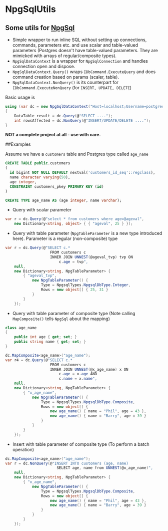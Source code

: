 # NpgSqlUtils

## Some utils for [NpgSql](http://www.npgsql.org/doc/index.html)

- Simple wrapper to run inline SQL without setting up connections, commands, parameters etc. and use scalar and table-valued parameters (Postgres doesn't have table-valued parameters. They are mimicked with arrays of regular/composite types). 
- `NpgSqlDataContext` is a wrapper for `NpgSqlConnection` and handles connection open and dispose. 
- `NpgSqlDataContext.Query()` wraps `IDbCommand.ExecuteQuery` and does command creation based on params (scaler, table).
- `NpgSqlDataContext.NonQuery()` is its counterpart for `IDbCommand.ExecuteNonQuery` (for `INSERT, UPDATE, DELETE`)

Basic usage is
```csharp
using (var dc = new NpgSqlDataContext("Host=localhost;Username=postgres;Password=admin;Database=TEST"))
{
	DataTable result = dc.Query(@"SELECT ....");
	int rowsAffected = dc.NonQuery(@"INSERT/UPDATE/DELETE ....");
}
```

**NOT a complete project at all - use with care.**



##Examples

Assume we have a `customers` table and Postgres type called `age_name`
```sql
CREATE TABLE public.customers
(
  id bigint NOT NULL DEFAULT nextval('customers_id_seq'::regclass),
  name character varying(50),
  age integer,
  CONSTRAINT customers_pkey PRIMARY KEY (id)
)

CREATE TYPE age_name AS (age integer, name varchar);
```


- Query with scalar parameter
```csharp
var r = dc.Query(@"select * from customers where age=@ageval",
	new Dictionary<string, object> { { "ageval", 25 } });
```


- Query with table parameter (`NpgTableParameter` is a new type introduced here). Parameter is a regular (non-composite) type
```csharp
var r = dc.Query(@"SELECT c.* 
                    FROM customers c 
                    INNER JOIN UNNEST(@ageval_tvp) tvp ON 
                        c.age = tvp",
    null,
    new Dictionary<string, NpgTableParameter> {
        { "ageval_tvp",
            new NpgTableParameter() {
                Type = NpgsqlTypes.NpgsqlDbType.Integer,
                Rows = new object[] { 25, 31 }
            }
        }
    });
```

- Query with table parameter of composite type (Note calling `MapComposite()` tells `NpgSql` about the mapping)
```csharp
class age_name
{
	public int age { get; set; }
	public string name { get; set; }
}
```

```csharp
dc.MapComposite<age_name>("age_name");
var r4 = dc.Query(@"SELECT c.* 
					FROM customers c 
					INNER JOIN UNNEST(@x_age_name) x ON 
						c.age = x.age AND 
						c.name = x.name",
	null,
	new Dictionary<string, NpgTableParameter> {
		{ "x_age_name",
			new NpgTableParameter() {
				Type = NpgsqlTypes.NpgsqlDbType.Composite,
				Rows = new object[] {
					new age_name() { name = "Phil", age = 43 },
					new age_name() { name = "Barry", age = 39 }
				}
			}
		}
	});
```

- Insert with table parameter of composite type (To perform a batch operation)
```csharp
dc.MapComposite<age_name>("age_name");
var r = dc.NonQuery(@"INSERT INTO customers (age, name) 
					   SELECT age, name from UNNEST(@x_age_name)",
	null,
	new Dictionary<string, NpgTableParameter> {
		{ "x_age_name",
			new NpgTableParameter() {
				Type = NpgsqlTypes.NpgsqlDbType.Composite,
				Rows = new object[] {
					new age_name() { name = "Phil", age = 43 },
					new age_name() { name = "Barry", age = 39 }
				}
			}
		}
	});
```